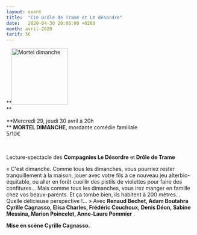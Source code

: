 ```yaml
---
layout: event
title:  "Cie Drôle de Trame et Le désordre"
date:   2020-04-30 20:00:00 +0200
month: avril-2020
tarif: 5€
---
```

**<img class=" size-thumbnail wp-image-7770 alignleft" src="http://localhost/wpagendarts/wp-content/uploads/2020/01/mortel-dimanche.jpg?w=150" alt="Mortel dimanche" width="150" height="150" srcset="http://localhost/wpagendarts/wp-content/uploads/2020/01/mortel-dimanche.jpg 878w, http://localhost/wpagendarts/wp-content/uploads/2020/01/mortel-dimanche-300x300.jpg 300w, http://localhost/wpagendarts/wp-content/uploads/2020/01/mortel-dimanche-150x150.jpg 150w, http://localhost/wpagendarts/wp-content/uploads/2020/01/mortel-dimanche-768x768.jpg 768w" sizes="(max-width: 150px) 100vw, 150px" />  
** 

**Mercredi 29, jeudi 30 avril à 20h  
** **MORTEL DIMANCHE**<span style="font-weight:400;">, mordante comédie familiale<br /> </span><span style="font-weight:400;">5/10€</span>

&nbsp;

<span style="font-weight:400;">Lecture-spectacle des <strong>Compagnies Le Désordre</strong> et<strong> Drôle de Trame</strong></span>

<span style="font-weight:400;">« C'est dimanche. Comme tous les dimanches, vous pourriez rester tranquillement à la maison, jouer avec votre fils à ce nouveau jeu alterbio-équitable, ou aller en forêt cueillir des pistils de violettes pour faire des confitures... Mais comme tous les dimanches, vous irez manger en famille chez vos beaux-parents. Et ça tombe bien, ils habitent à 200 mètres... Quelle délicieuse perspective !... » Avec <strong>Renaud Bechet, Adam Boutahra </strong></span>**Cyrille Cagnasso, Elisa Charles, Frédéric Couchoux, Denis Déon, Sabine Messina, Marion Poincelet, Anne-Laure Pommier** <span style="font-weight:400;">.</span>

**Mise en scène Cyrille Cagnasso.**